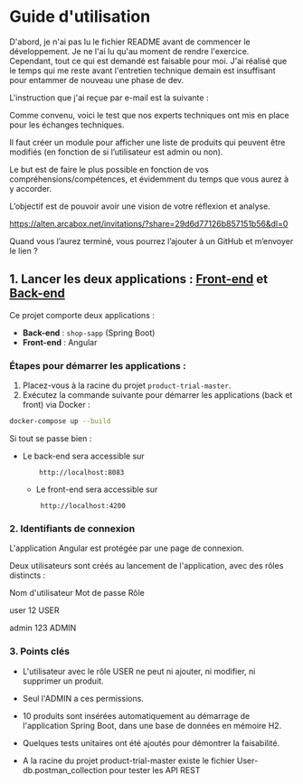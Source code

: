 # Guide d'utilisation

D'abord, je n'ai pas lu le fichier README avant de commencer le développement. Je ne l'ai lu qu'au moment de rendre l'exercice.  
Cependant, tout ce qui est demandé est faisable pour moi. J'ai réalisé que le temps qui me reste avant l'entretien technique demain est insuffisant pour entammer de nouveau une phase de dev.

L'instruction que j'ai reçue par e-mail est la suivante :

Comme convenu, voici le test que nos experts techniques ont mis en place pour les échanges techniques.

Il faut créer un module pour afficher une liste de produits qui peuvent être modifiés (en fonction de si l’utilisateur est admin ou non).

Le but est de faire le plus possible en fonction de vos compréhensions/compétences, et évidemment du temps que vous aurez à y accorder.

L’objectif est de pouvoir avoir une vision de votre réflexion et analyse.

https://alten.arcabox.net/invitations/?share=29d6d77126b857151b56&dl=0

Quand vous l’aurez terminé, vous pourrez l’ajouter à un GitHub et m’envoyer le lien ?

## 1. Lancer les deux applications : [Front-end](https://github.com/ThiernoBarry1/front) et [Back-end](https://github.com/ThiernoBarry1/shop-sapp)

Ce projet comporte deux applications :
- **Back-end** : `shop-sapp` (Spring Boot)
- **Front-end** : Angular  

### Étapes pour démarrer les applications :  

1. Placez-vous à la racine du projet `product-trial-master`.  
2. Exécutez la commande suivante pour démarrer les applications (back et front) via Docker :

```sh
docker-compose up --build
```
Si tout se passe bien :

- Le back-end sera accessible sur
  
          http://localhost:8083

    - Le front-end sera accessible sur
    
           http://localhost:4200

### 2. Identifiants de connexion

L'application Angular est protégée par une page de connexion.

Deux utilisateurs sont créés au lancement de l'application, avec des rôles distincts :

Nom d'utilisateur	Mot de passe	Rôle

user	                12	        USER

admin	               123	        ADMIN


### 3. Points clés

   - L'utilisateur avec le rôle USER ne peut ni ajouter, ni modifier, ni supprimer un produit.

   - Seul l'ADMIN a ces permissions.

   - 10 produits sont insérées automatiquement au démarrage de l'application Spring Boot, dans une base de données en mémoire H2.

   - Quelques tests unitaires ont été ajoutés pour démontrer la faisabilité.
   
   - A la racine du projet product-trial-master existe le fichier User-db.postman_collection pour tester les API REST
